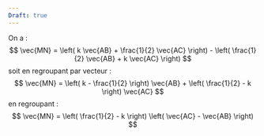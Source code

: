 ```yaml
---
Draft: true
---
```


On a :
$$
\vec{MN} = \left( k \vec{AB} + \frac{1}{2} \vec{AC} \right) - \left( \frac{1}{2} \vec{AB} + k \vec{AC} \right)
$$
soit en regroupant par vecteur :
$$
\vec{MN} = \left( k - \frac{1}{2} \right) \vec{AB} + \left( \frac{1}{2} - k \right) \vec{AC}
$$
en regroupant :
$$
\vec{MN} = \left( \frac{1}{2} - k \right) \left( \vec{AC} - \vec{AB} \right)
$$